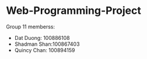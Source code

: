 # Web-Programming-Project

Group 11 memberss:

- Dat Duong: 100886108
- Shadman Shan:100867403
- Quincy Chan: 100894159
